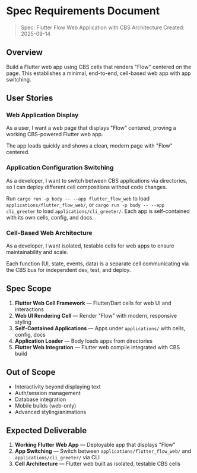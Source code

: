 # Spec Requirements Document

> Spec: Flutter Flow Web Application with CBS Architecture
> Created: 2025-09-14

## Overview

Build a Flutter web app using CBS cells that renders "Flow" centered on the page. This establishes a minimal, end-to-end, cell-based web app with app switching.

## User Stories

### Web Application Display
As a user, I want a web page that displays "Flow" centered, proving a working CBS-powered Flutter web app.

The app loads quickly and shows a clean, modern page with "Flow" centered.

### Application Configuration Switching  
As a developer, I want to switch between CBS applications via directories, so I can deploy different cell compositions without code changes.

Run `cargo run -p body -- --app flutter_flow_web` to load `applications/flutter_flow_web/`, or `cargo run -p body -- --app cli_greeter` to load `applications/cli_greeter/`. Each app is self-contained with its own cells, config, and docs.

### Cell-Based Web Architecture
As a developer, I want isolated, testable cells for web apps to ensure maintainability and scale.

Each function (UI, state, events, data) is a separate cell communicating via the CBS bus for independent dev, test, and deploy.

## Spec Scope

1. **Flutter Web Cell Framework** — Flutter/Dart cells for web UI and interactions
2. **Web UI Rendering Cell** — Render "Flow" with modern, responsive styling
3. **Self-Contained Applications** — Apps under `applications/` with cells, config, docs
4. **Application Loader** — Body loads apps from directories
5. **Flutter Web Integration** — Flutter web compile integrated with CBS build

## Out of Scope

- Interactivity beyond displaying text
- Auth/session management
- Database integration
- Mobile builds (web-only)
- Advanced styling/animations

## Expected Deliverable

1. **Working Flutter Web App** — Deployable app that displays "Flow"
2. **App Switching** — Switch between `applications/flutter_flow_web/` and `applications/cli_greeter/` via CLI
3. **Cell Architecture** — Flutter web built as isolated, testable CBS cells

